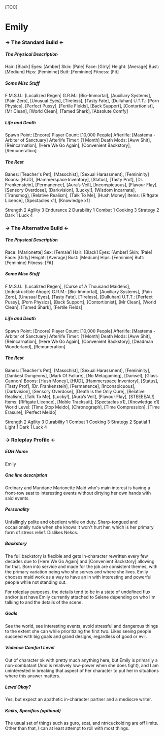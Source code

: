 [TOC]

# Emily

### -> The Standard Build <-
##### The Physical Description
Hair: [Black]
Eyes: [Amber]
Skin: [Pale]
Face: [Girly]
Height: [Average]
Bust: [Medium]
Hips: [Feminine]
Butt: [Feminine]
Fitness: [Fit]

##### Some Misc Stuff
F.M.S.U.: [Localized Regen]
G.R.M.: [Bio-Immortal], [Auxiliary Systems], [Pain Zero], [Unusual Eyes], [Tireless], [Tasty Fate], [Dulluhan]
U.T.T.: [Porn Physics], [Perfect Pussy], [Fertile Fields], [Back Support], [Contortionist], [Mr Clean], [World Clean], [Tamed Shark], [Absolute Comfy]

##### Life and Death
Spawn Point: [Encore]
Player Count: [10,000 People]
Afterlife: [Mastema - Arbiter of Sanctuary]
Afterlife Timer: [1 Month]
Death Mods: [Aww Shit], [Reincarnation], [Here We Go Again], [Convenient Backstory], [Remuneration]

##### The Rest
Banes: [Teacher's Pet], [Masochist], [Sexual Harassment], [Femininity]
Boons: [HUD], [Hammerspace Inventory], [Status], [Tasty Prof], [Dr. Frankenstein], [Permanence], [Aura’s Veil], [Inconspicuous], [Flavour Flay], [Sensory Overdose], [Darkvision], [Lucky!], [Wisdom Incarnate], [Transmog], [Relative Realism], [Talk To Me], [Hush Money]
Items: [Riftgate Licence], [Spectacles x1], [Knowledge x1]

Strength 2
Agility 3
Endurance 2
Durability 1
Combat 1
Cooking 3
Strategy 2
Dark 1
Luck 4

### -> The Alternative Build <-

##### The Physical Description
Race: [Marionette]
Sex: [Female]
Hair: [Black]
Eyes: [Amber]
Skin: [Pale]
Face: [Girly]
Height: [Average]
Bust: [Medium]
Hips: [Feminine]
Butt: [Feminine]
Fitness: [Fit]

##### Some Misc Stuff
F.M.S.U.: [Localized Regen], [Curse of A Thousand Maidens], [Indestructible Ahoge]
G.R.M.: [Bio-Immortal], [Auxiliary Systems], [Pain Zero], [Unusual Eyes], [Tasty Fate], [Tireless], [Dulluhan]
U.T.T.: [Perfect Pussy], [Porn Physics], [Back Support], [Contortionist], [Mr Clean], [World Clean], [Tamed Shark], [Fertile Fields]

##### Life and Death
Spawn Point: [Encore]
Player Count: [10,000 People]
Afterlife: [Mastema - Arbiter of Sanctuary]
Afterlife Timer: [1 Month]
Death Mods: [Aww Shit], [Reincarnation], [Here We Go Again], [Convenient Backstory], [Deadman Wonderland], [Remuneration]

##### The Rest
Banes: [Teacher's Pet], [Masochist], [Sexual Harassment], [Femininity], [Dankest Dungeons], [Mark Of Failure], [No Metagaming], [Damsel], [Glass Cannon]
Boons: [Hush Money], [HUD], [Hammerspace Inventory], [Status], [Tasty Prof], [Dr. Frankenstein], [Permanence], [Inconspicuous], [Darkvision], [Sensory Overdose], [Death Is the Only Cure], [Relative Realism], [Talk To Me], [Lucky!], [Aura’s Veil], [Flavour Flay], [STEEEEAL!]
Items: [Riftgate Licence], [Noble Tracksuit], [Spectacles x1], [Knowledge x1]
World Level: [Time Stop Meido], [Chronograph], [Time Compression], [Time Erasure], [Perfect Meido]

Strength 2
Agility 3
Durability 1
Combat 1
Cooking 3
Strategy 2
Spatial 1
Light 1
Dark 1
Luck 4

### -> Roleplay Profile <-
##### EOH Name
Emily

##### One line description
Ordinary and Mundane Marionette Maid who's main interest is having a front-row seat to interesting events without dirtying her own hands with said events.

##### Personality
Unfailingly polite and obedient while on duty. Sharp-tongued and occasionally rude when she knows it won't hurt her, which is her primary form of stress relief. Dislikes Nekos.

#####  Backstory
The full backstory is flexible and gets in-character rewritten every few decades due to [Here We Go Again] and [Convenient Backstory] allowing for that. Born into service and made for the job are consistent themes, with the primary variation being who she serves and where she lives. Emily chooses maid work as a way to have an in with interesting and powerful people while not standing out.

For roleplay purposes, the details tend to be in a state of undefined flux and/or just have Emily currently attached to Selene depending on who I'm talking to and the details of the scene.

##### Goals
See the world, see interesting events, avoid stressful and dangerous things to the extent she can while prioritizing the first two. Likes seeing people succeed with big goals and grand designs, regardless of good or evil.

##### Violence Comfort Level
Out of character ok with pretty much anything here, but Emily is primarily a non-combatant (And is relatively low-power when she does fight), and I am uninterested in breaking that aspect of her character to put her in situations where this answer matters.

##### Lewd Okay?
Yes, but expect an apathetic in-character partner and a mediocre writer.

##### Kinks, Specifics (optional)
The usual set of things such as guro, scat, and ntr/cuckolding are off limits. Other than that, I can at least attempt to roll with most things.
